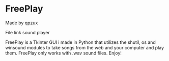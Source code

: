 # FreePlay
Made by qpzux

File link sound player

FreePlay is a Tkinter GUI i made in Python that utilizes the shutil, os and winsound modules to take songs from the web and your computer and play them.
FreePlay only works with .wav sound files.
Enjoy!

